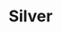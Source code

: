 ---
title: Silver
price: R70 000
limit: 4
logo: silver-jhb.png
large-logo: silver-header.png
logo_size: 110
remaining: 2

# Expo info
expo: yes
expo_space: 3x2m
banners: 2
stand: 556 Dev Conference 2020_JHB_Silver 3 x 2m
furniture: Standard with cocktail table and two chairs. Additional furniture options are available at a extra cost
stand_style: Corner tension fabric

#benefits
passes: 2
discount_disabled: false

exclusive:
    - Exclusive logo on delegate snack during afternoon break

sold_out: no
order: 40
---